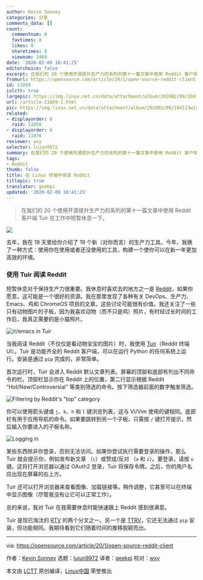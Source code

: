 ```yaml
---
author: Kevin Sonney
categories: 分享
comments_data: []
count:
  commentnum: 0
  favtimes: 0
  likes: 0
  sharetimes: 0
  viewnum: 3469
date: '2020-02-09 10:41:25'
editorchoice: false
excerpt: 在我们的 20 个使用开源提升生产力的系列的第十一篇文章中使用 Reddit 客户端 Tuir 在工作中短暂休息一下。
fromurl: https://opensource.com/article/20/1/open-source-reddit-client
id: 11869
islctt: true
largepic: https://img.linux.net.cn/data/attachment/album/202002/09/104113w1ytjmlv1jly0j1t.jpg
url: /article-11869-1.html
pic: https://img.linux.net.cn/data/attachment/album/202002/09/104113w1ytjmlv1jly0j1t.jpg.thumb.jpg
related:
- displayorder: 0
  raid: 11858
- displayorder: 0
  raid: 11876
reviewer: wxy
selector: lujun9972
summary: 在我们的 20 个使用开源提升生产力的系列的第十一篇文章中使用 Reddit 客户端 Tuir 在工作中短暂休息一下。
tags:
- Reddit
thumb: false
title: 在 Linux 终端中阅读 Reddit
titlepic: true
translator: geekpi
updated: '2020-02-09 10:41:25'
---
```



> 
> 在我们的 20 个使用开源提升生产力的系列的第十一篇文章中使用 Reddit 客户端 Tuir 在工作中短暂休息一下。
> 
> 
> 


![](/data/attachment/album/202002/09/104113w1ytjmlv1jly0j1t.jpg)


去年，我在 19 天里给你介绍了 19 个新（对你而言）的生产力工具。今年，我换了一种方式：使用你在使用或者还没使用的工具，构建一个使你可以在新一年更加高效的环境。


### 使用 Tuir 阅读 Reddit


短暂休息对于保持生产力很重要。我休息时喜欢去的地方之一是 [Reddit](https://www.reddit.com/)，如果你愿意，这可能是一个很好的资源。我在那里发现了各种有关 DevOps、生产力、Emacs、鸡和 ChromeOS 项目的文章。这些讨论可能很有价值。我还关注了一些只有动物图片的子板，因为我喜欢动物（而不只是鸡）照片，有时经过长时间的工作后，我真正需要的是小猫照片。


![/r/emacs in Tuir](/data/attachment/album/202002/09/104140dzsgra6ngzdqqg8d.png "/r/emacs in Tuir")


当我阅读 Reddit（不仅仅是看动物宝宝的图片）时，我使用 [Tuir](https://gitlab.com/ajak/tuir)（Reddit 终端 UI）。Tuir 是功能齐全的 Reddit 客户端，可以在运行 Python 的任何系统上运行。安装是通过 `pip` 完成的，非常简单。


首次运行时，Tuir 会进入 Reddit 默认文章列表。屏幕的顶部和底部有列出不同命令的栏。顶部栏显示你在 Reddit 上的位置，第二行显示根据 Reddit “Hot/New/Controversial” 等类别筛选的命令。按下筛选器前面的数字触发筛选。


![Filtering by Reddit's "top" category](/data/attachment/album/202002/09/104151rzne3n6o6p34erej.png "Filtering by Reddit's \"top\" category")


你可以使用箭头键或 `j`、`k`、`h` 和 `l` 键浏览列表，这与 Vi/Vim 使用的键相同。底部栏有用于应用导航的命令。如果要跳转到另一个子板，只需按 `/` 键打开提示，然后输入你要进入的子板名称。


![Logging in](/data/attachment/album/202002/09/104158ni3uik25i9wowow5.png "Logging in")


某些东西除非你登录，否则无法访问。如果你尝试执行需要登录的操作，那么 Tuir 就会提示你，例如发布新文章 （`c`）或赞成/反对 （`a` 和 `z`）。要登录，请按 `u` 键。这将打开浏览器以通过 OAuth2 登录，Tuir 将保存令牌。之后，你的用户名应出现在屏幕的右上方。


Tuir 还可以打开浏览器来查看图像、加载链接等。稍作调整，它甚至可以在终端中显示图像（尽管我没有让它可以正常工作）。


总的来说，我对 Tuir 在我需要休息时能快速跟上 Reddit 感到很满意。


Tuir 是现已淘汰的 [RTV](https://github.com/michael-lazar/rtv) 的两个分叉之一。另一个是 [TTRV](https://github.com/tildeclub/ttrv)，它还无法通过 `pip` 安装，但功能相同。我期待看到它们随着时间的推移脱颖而出。




---


via: <https://opensource.com/article/20/1/open-source-reddit-client>


作者：[Kevin Sonney](https://opensource.com/users/ksonney) 选题：[lujun9972](https://github.com/lujun9972) 译者：[geekpi](https://github.com/geekpi) 校对：[wxy](https://github.com/wxy)


本文由 [LCTT](https://github.com/LCTT/TranslateProject) 原创编译，[Linux中国](https://linux.cn/) 荣誉推出